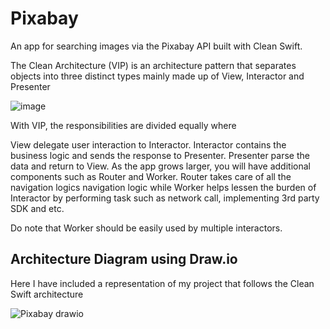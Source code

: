 # Pixabay
An app for searching images via the Pixabay API built with Clean Swift.

The Clean Architecture (VIP) is an architecture pattern that separates objects into three distinct types mainly made up of View, Interactor and Presenter

![image](https://user-images.githubusercontent.com/8598858/163920980-0aa20b36-a368-43fa-9aff-e1d3acc915f2.png)

With VIP, the responsibilities are divided equally where 

View delegate user interaction to Interactor.
Interactor contains the business logic and sends the response to Presenter.
Presenter parse the data and return to View.
As the app grows larger, you will have additional components such as Router and Worker. Router takes care of all the navigation logics navigation logic while Worker helps lessen the burden of Interactor by performing task such as network call, implementing 3rd party SDK and etc.

Do note that Worker should be easily used by multiple interactors. 

## Architecture Diagram using Draw.io

Here I have included a representation of my project that follows the Clean Swift architecture

![Pixabay drawio](https://user-images.githubusercontent.com/8598858/164211078-2f7307d5-a395-4adc-8804-fc7c87f71ee1.png)
